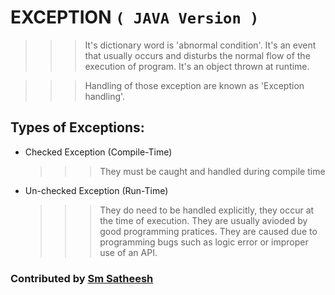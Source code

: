 # EXCEPTION `( JAVA Version )`

>>> It's dictionary word is 'abnormal condition'. It's an event that usually occurs and disturbs the normal flow of the execution of program.
>>> It's an object thrown at runtime.

>>> Handling of those exception are known as 'Exception handling'.


## Types of Exceptions: 
* Checked Exception (Compile-Time)
		
	>>> They must be caught and handled during compile time
		
* Un-checked Exception (Run-Time)
		
	>>> They do need to be handled explicitly, they occur at the time of execution.
	>>> They are usually avioded by good programming pratices.
	>>> They are caused due to programming bugs such as logic error or improper use of an API.
		
		
### Contributed by [Sm Satheesh](https://github.com/smsatheesh)